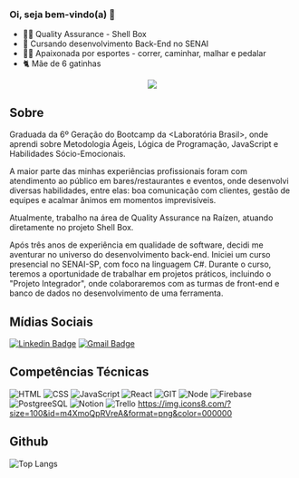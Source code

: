 ### Oi, seja bem-vindo(a) &#127803;

 - 👩‍🎓 Quality Assurance - Shell Box
 - 📕 Cursando desenvolvimento Back-End no SENAI
 - 🏃‍♀️ Apaixonada por esportes - correr, caminhar, malhar e pedalar
 - 🐈 Mãe de 6 gatinhas


<div align="center">
  <img align="center" src="https://ik.imagekit.io/ThalitaNeves95/394189_code_github_repository_icon__1__L_bXzgpcn.png?updatedAt=1635448220394">
</div>

 
## Sobre

Graduada da 6º Geração do Bootcamp da <Laboratória Brasil>, onde aprendi sobre Metodologia Ágeis, Lógica de Programação, JavaScript e Habilidades Sócio-Emocionais. 

A maior parte das minhas experiências profissionais foram com atendimento ao público em bares/restaurantes e eventos, onde desenvolvi diversas habilidades, entre elas: boa comunicação com clientes, gestão de equipes e acalmar ânimos em momentos imprevisíveis.

Atualmente, trabalho na área de Quality Assurance na Raízen, atuando diretamente no projeto Shell Box.

Após três anos de experiência em qualidade de software, decidi me aventurar no universo do desenvolvimento back-end. Iniciei um curso presencial no SENAI-SP, com foco na linguagem C#. Durante o curso, teremos a oportunidade de trabalhar em projetos práticos, incluindo o "Projeto Integrador", onde colaboraremos com as turmas de front-end e banco de dados no desenvolvimento de uma ferramenta.

## Mídias Sociais

[![Linkedin Badge](https://ik.imagekit.io/ThalitaNeves95/1727490_linkedin_social_media_job_network_icon__2__UgqTD_eje.png?updatedAt=1629484874968=https://www.linkedin.com/in/thalitanevesdesouza/)](https://www.linkedin.com/in/thalitanevesdesouza/)     [![Gmail Badge](https://ik.imagekit.io/ThalitaNeves95/1873613_contact_email_message_letter_media_icon_9tM9UYXvZ.png?updatedAt=1629484622075&link=mailto:thalita.neves24@)](mailto:thalita.neves24@gmail.com)


## Competências Técnicas

![HTML](https://ik.imagekit.io/ThalitaNeves95/html_-Agtkrj-0.png?updatedAt=1629486797625)
![CSS](https://ik.imagekit.io/ThalitaNeves95/css_1jHkLSNX6.png?updatedAt=1629486797935)
![JavaScript](https://ik.imagekit.io/ThalitaNeves95/js_eUSE75APNJp3.png?updatedAt=1629486797451)
![React](https://ik.imagekit.io/ThalitaNeves95/react_PNIGht3Vl.png?updatedAt=1629486797445)
![GIT](https://ik.imagekit.io/ThalitaNeves95/2993773_git_social_media_icon_WrITv8xYGWg.png?updatedAt=1635448241866)
![Node](https://ik.imagekit.io/ThalitaNeves95/node_t-OsiZgdI.png?updatedAt=1629486797453)
![Firebase](https://ik.imagekit.io/ThalitaNeves95/1175544_firebase_google_icon_ujhnVwTsv.png?updatedAt=1635449142901)
![PostgreeSQL](https://ik.imagekit.io/ThalitaNeves95/4691328_postgresql_icon_1l5VV9tSP-H.png?updatedAt=1635449142904)
![Notion](https://ik.imagekit.io/ThalitaNeves95/7659000_notion_brand_assets_notes_oneline_icon_5joBO40mxuC.png?updatedAt=1635448201320)
![Trello](https://ik.imagekit.io/ThalitaNeves95/4375112_logo_trello_icon_N8n7fIy2L.png?updatedAt=1635448132261)
https://img.icons8.com/?size=100&id=m4XmoQpRVreA&format=png&color=000000


## Github

![Top Langs](https://github-readme-stats.vercel.app/api/top-langs/?username=ThalitaNeves95&layout=compact&theme=dracula) 









